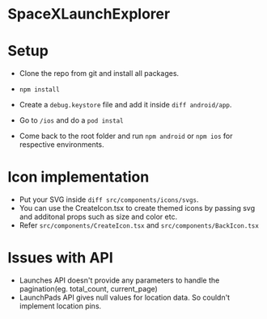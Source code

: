 # SpaceXLaunchExplorer

# Setup

-   Clone the repo from git and install all packages.
-   `npm install`

-   Create a `debug.keystore` file and add it inside `diff android/app`.
-   Go to `/ios` and do a `pod instal`
-   Come back to the root folder and run `npm android` or `npm ios` for respective environments.

# Icon implementation

-   Put your SVG inside `diff src/components/icons/svgs`.
-   You can use the CreateIcon.tsx to create themed icons by passing svg and additonal props such as size and color etc.
-   Refer `src/components/CreateIcon.tsx` and `src/components/BackIcon.tsx`

# Issues with API

-   Launches API doesn't provide any parameters to handle the pagination(eg. total_count, current_page)
-   LaunchPads API gives null values for location data. So couldn't implement location pins.
